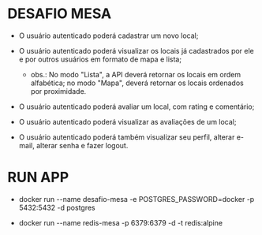 # DESAFIO MESA

- O usuário autenticado poderá cadastrar um novo local;

- O usuário autenticado poderá visualizar os locais já cadastrados por ele e por outros usuários em formato de mapa e lista;

  - obs.: No modo "Lista", a API deverá retornar os locais em ordem alfabética; no modo "Mapa", deverá retornar os locais ordenados por proximidade.

- O usuário autenticado poderá avaliar um local, com rating e comentário;

- O usuário autenticado poderá visualizar as avaliações de um local;

- O usuário autenticado poderá também visualizar seu perfil, alterar e-mail, alterar senha e fazer logout.

# RUN APP

- docker run --name desafio-mesa -e POSTGRES_PASSWORD=docker -p 5432:5432 -d postgres

- docker run --name redis-mesa -p 6379:6379 -d -t redis:alpine
